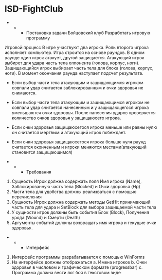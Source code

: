 # ISD-FightClub

- - - Постановка задачи 
Бойцовский клуб
Разработать игровую программу

Игровой процесс
В игре участвуют два игрока. Роль второго игрока исполняет компьютер.
Игра строится на основе раундов.
В одном раунде один игрок атакует, другой защищается. Атакующий игрок выбирет для удара часть
тела оппонента (голова, корпус, ноги). Защищающийся игрок выбирает часть тела для блока (голова,
корпус, ноги). В момент окончания раунда наступает подсчет результата.
- Если выбор части тела атакующим и защищающимся игроком совпали удар считается
  заблокированным и очки здоровья не снимаются.
- Если выбор части тела атакующим и защищающимся игроком не совпали удар считается
  нанесенным и у защищающегося игрока уменьшаются очки здоровья.
После нанесения ударов проверяется количество очков здоровья у защищаюсего игрока.
- Если очки здоровья защищаюсегося игрока меньше или равны нулю он считается мертвым и
  атакующий игрок побеждает.
- Если очки здоровья защищаюсегося игрока больше нуля раунд считается оконченным и
  игроки меняются местами(атакующий становится защищающимся)

- - - Требования 
1. Сущность Игрок должна содержать поля Имя игрока (Name), Заблокированную часть тела
   (Blocked) и Очки здоровья (Hp)
2. Части тела для удобства должны реализваться с помощью перечисления
3. Сущность Игрок должна содержать методы GetHit принимающий часть тела для удара и
   SetBlock для выбора защищаемой части тела
4. У сущности игрок должны быть события Блок (Block), Получения урода (Wound) и Смерти
   (Death)
5. Аргументы событий должны возвращать имя игрока и текущие очки здоровья.

- - - Интерфейс
1. Интерфейс программы разрабатывается с помощью WinForms
2. На интерфейсе должны отображаться
   a. Имена игроков
   b. Очки здоровья в числовом и графическом формате (progressbar)
   c. Программа должна вести лог боя в текстовом виде
